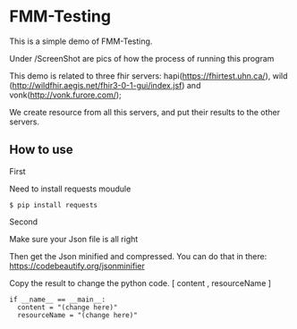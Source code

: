 # FMM-Testing

This is a simple demo of FMM-Testing.

Under /ScreenShot are pics of how the process of running this program

This demo is related to three fhir servers: hapi(https://fhirtest.uhn.ca/), wild (http://wildfhir.aegis.net/fhir3-0-1-gui/index.jsf) and vonk(http://vonk.furore.com/);

We create resource from all this servers, and put their results to the other servers. 

How to use
----------------
First 

Need to install requests moudule

```
$ pip install requests
```

Second

Make sure your Json file is all right

Then get the Json minified and compressed. You can do that in there: https://codebeautify.org/jsonminifier

Copy the result to change the python code. [ content , resourceName ]

```
if __name__ == __main__:
  content = "(change here)"
  resourceName = "(change here)"
```
